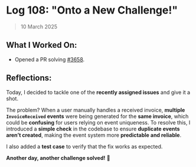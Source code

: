 # Log 108: "Onto a New Challenge!"

> 10 March 2025

## What I Worked On:

- Opened a PR solving
  [#3658](https://github.com/lightningdevkit/rust-lightning/pull/3658).

## Reflections:

Today, I decided to tackle one of the **recently assigned issues** and give it a
shot.

The problem? When a user manually handles a received invoice, **multiple
`InvoiceReceived` events** were being generated for the **same invoice**, which
could be **confusing** for users relying on event uniqueness. To resolve this, I
introduced a **simple check** in the codebase to ensure **duplicate events
aren’t created**, making the event system more **predictable and reliable**.

I also added a **test case** to verify that the fix works as expected.

**Another day, another challenge solved!** 🚀
